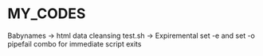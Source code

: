 # MY_CODES

Babynames -> html data cleansing
test.sh   -> Expiremental set -e and set -o pipefail combo for immediate script exits
